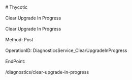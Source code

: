 <br>#     Thycotic</br>
<br>Clear Upgrade In Progress</br>
<br>Clear Upgrade In Progress</br>
<br>Method: Post</br>
<br>OperationID: DiagnosticsService_ClearUpgradeInProgress</br>
<br>EndPoint:</br>
<br>/diagnostics/clear-upgrade-in-progress</br>
